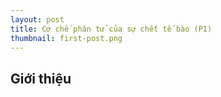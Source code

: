```yaml
---
layout: post
title: Cơ chế phân tử của sự chết tế bào (P1)
thumbnail: first-post.png
---
```

## Giới thiệu
